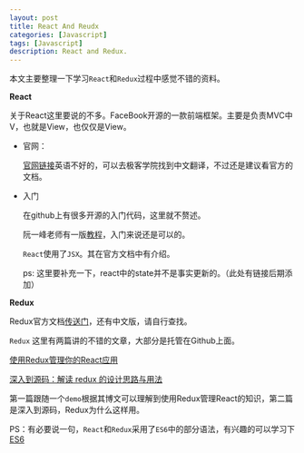 ```yaml
---
layout: post
title: React And Reudx
categories: [Javascript]
tags: [Javascript]
description: React and Redux.
---
```


本文主要整理一下学习`React`和`Redux`过程中感觉不错的资料。

**React**

关于React这里要说的不多。FaceBook开源的一款前端框架。主要是负责MVC中V，也就是View，也仅仅是View。

- 官网：

    <a href="https://facebook.github.io/react/docs/getting-started.html">官网链接</a>英语不好的，可以去极客学院找到中文翻译，不过还是建议看官方的文档。

- 入门

    在github上有很多开源的入门代码，这里就不赘述。

    阮一峰老师有一版<a href="http://www.ruanyifeng.com/blog/2015/03/react.html">教程</a>，入门来说还是可以的。

    `React`使用了`JSX`。其在官方文档中有介绍。

    ps: 这里要补充一下，react中的state并不是事实更新的。（此处有链接后期添加）

**Redux**

Redux官方文档<a href="http://rackt.org/redux/">传送门</a>，还有中文版，请自行查找。

`Redux` 这里有两篇讲的不错的文章，大部分是托管在Github上面。

<a href="https://github.com/matthew-sun/blog/issues/18">使用Redux管理你的React应用</a>

<a href="https://github.com/Lucifier129/Lucifier129.github.io/issues/9">深入到源码：解读 redux 的设计思路与用法</a>

第一篇跟随一个`demo`根据其博文可以理解到使用Redux管理React的知识，第二篇是深入到源码，Redux为什么这样用。


PS：有必要说一句，`React`和`Redux`采用了`ES6`中的部分语法，有兴趣的可以学习下 <a href="http://es6.ruanyifeng.com">ES6</a>



